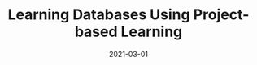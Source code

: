 ---
title: "Learning Databases Using Project-based Learning"
collection: publications
permalink: /publication/2021-03-01-Learning-Databases-Using-Project-based-Learning
type: "conference"
date: 2021-03-01
venue: '<em>15th International Technology, Education and Development Conference (INTED)</em>'
citation: ' V. Tomás,  <strong>S. Iserte</strong>, and  M. Pérez, &quot;Learning Databases Using Project-based Learning.&quot; <em>15th International Technology, Education and Development Conference (INTED)</em>, Mar. 2021.'
---